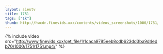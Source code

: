 ```yaml
--- 
layout: sieutv
title: 1751
tags: ["1k"]
thumb: http://hwcdn.finevids.xxx/contents/videos_screenshots/1000/1751/preview.mp4.jpg
---
```

{% include video src="http://www.finevids.xxx/get_file/1/1caca9785eeb8cdb623dd3ba9d4edb70/1000/1751/1751.mp4/" %} 
